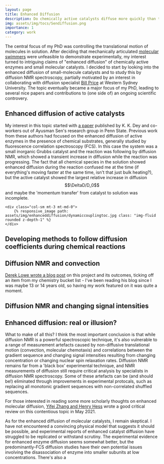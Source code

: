 ```yaml
---
layout: page
title: Enhanced Diffusion
description: Do chemically active catalysts diffuse more quickly than they should do?
img: assets/img/tocs/Sendiffusion.png
importance: 1
category: work
---
```


The central focus of my PhD was controlling the translational motion of molecules in solution. After deciding that mechanically articulated [molecular swimmers](projects/molecularswimming) were unfeasible to demonstrate experimentally, my interest turned to intriguing claims of "enhanced diffusion" of chemically active enzymes and small molecular catalysts. I decided to start by looking into the enhanced diffusion of small-molecule catalysts and to study this by diffusion NMR spectroscopy, partially motivated by an interest in collaborating with diffusion specialist [Bill Price](https://www.westernsydney.edu.au/staff_profiles/uws_profiles/professor_bill_price) at Western Sydney University. The topic eventually became a major focus of my PhD, leading to several nice papers and contributions to (one side of) an ongoing scientific controvery.

## Enhanced diffusion of active catalysts

My interest in this topic started with [a paper](https://onlinelibrary.wiley.com/doi/full/10.1002/anie.201509237) published by K. K. Dey and co-workers out of Ayusman Sen's research group in Penn State. Previous work from these authors had focused on the enhanced diffusion of active enzymes in the presence of chemical substrates, generally studied by fluorescence correlation spectroscopy (FCS). In this case the system was a small inorganic Grubbs catalyst and the reaction was following by diffusion NMR, which showed a transient increase in diffusion while the reaction was progressing. The fact that all chemical species in the solution showed enhanced diffusion during the reaction confused me at the time (if everything's moving faster at the same time, isn't that just bulk heating?), but the active catalyst showed the largest relative increase in diffusion $$\DeltaD/D_0$$ and maybe the 'momentum transfer' from catalyst to solution was incomplete.

    <div class="col-sm mt-3 mt-md-0">
        {% responsive_image path: assets/img/enhanceddiffusion/dynamiccouplingtoc.jpg class: "img-fluid rounded z-depth-1" %}
    </div>

## Developing methods to follow diffusion coefficients during chemical reactions



## Diffusion NMR and convection


[Derek Lowe wrote a blog post](https://www.science.org/content/blog-post/enhanced-diffusion-real-illusion) on this project and its outcomes, ticking off an item from my chemistry bucket list - I've been reading his blog since I was maybe 13 or 14 years old, so having my work featured on it was quite a moment.


## Diffusion NMR and changing signal intensities

 
## Enhanced diffusion: real or illusion?

What to make of all this? I think the most important conclusion is that while diffusion NMR is a powerful spectroscopic technique, it's also vulnerable to a range of measurement artefacts caused by non-diffusive translational motion (convection, molecular chemotaxis) and correlations between the gradient sequence and changing signal intensities resulting from changing concentration or changing nuclear spin relaxation rates. Diffusion NMR remains far from a 'black box' experimental technique, and NMR measurements of diffusion still require critical analysis by specialists in diffusion NMR spectroscopy. Some of these artefacts can be (and should be!) eliminated through improvements in experimental protocals, such as replacing all monotonic gradient sequences with non-correlated shuffled sequences.


For those interested in reading some more scholarly thoughts on enhanced molecular diffusion, [Yifei Zhang and Henry Hess](https://www.nature.com/articles/s41570-021-00281-6) wrote a good critical review on this contentious topic in May 2021.

As for the enhanced diffusion of molecular catalysts, I remain skeptical. I have not encountered a convincing physical model that suggests it should be possible, and experimental reports of enhanced catalyst diffusion have struggled to be replicated or withstand scrutiny. The experimental evidence for enhanced enzyme diffusion seems somewhat better, but the predominantly-FCS diffusion studies have their own potential issues involving the disassociation of enzyme into smaller subunits at low concentrations. There's also a  
